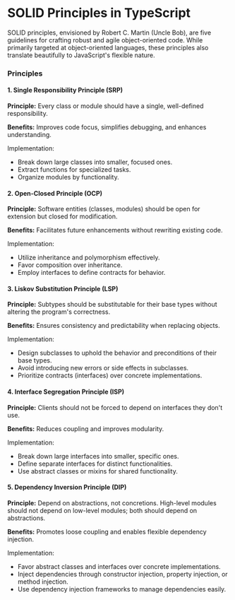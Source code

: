 # SOLID Principles in TypeScript
SOLID principles, envisioned by Robert C. Martin (Uncle Bob), are five guidelines for crafting robust and agile object-oriented code. While primarily targeted at object-oriented languages, these principles also translate beautifully to JavaScript's flexible nature.

### Principles
#### 1. Single Responsibility Principle (SRP)
**Principle:** Every class or module should have a single, well-defined responsibility.

**Benefits:** Improves code focus, simplifies debugging, and enhances understanding.

Implementation:

- Break down large classes into smaller, focused ones.
- Extract functions for specialized tasks.
- Organize modules by functionality.



#### 2. Open-Closed Principle (OCP)
**Principle:** Software entities (classes, modules) should be open for extension but closed for modification.

**Benefits:** Facilitates future enhancements without rewriting existing code.

Implementation:

- Utilize inheritance and polymorphism effectively.
- Favor composition over inheritance.
- Employ interfaces to define contracts for behavior.



#### 3. Liskov Substitution Principle (LSP)
**Principle:** Subtypes should be substitutable for their base types without altering the program's correctness.

**Benefits:** Ensures consistency and predictability when replacing objects.

Implementation:

- Design subclasses to uphold the behavior and preconditions of their base types.
- Avoid introducing new errors or side effects in subclasses.
- Prioritize contracts (interfaces) over concrete implementations.



#### 4. Interface Segregation Principle (ISP)
**Principle:** Clients should not be forced to depend on interfaces they don't use.

**Benefits:** Reduces coupling and improves modularity.

Implementation:

- Break down large interfaces into smaller, specific ones.
- Define separate interfaces for distinct functionalities.
- Use abstract classes or mixins for shared functionality.



#### 5. Dependency Inversion Principle (DIP)
**Principle:** Depend on abstractions, not concretions. High-level modules should not depend on low-level modules; both should depend on abstractions.

**Benefits:** Promotes loose coupling and enables flexible dependency injection.

Implementation:

- Favor abstract classes and interfaces over concrete implementations.
- Inject dependencies through constructor injection, property injection, or method injection.
- Use dependency injection frameworks to manage dependencies easily.
